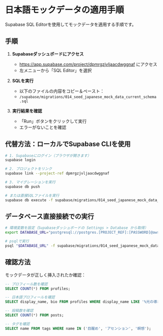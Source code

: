 # 日本語モックデータの適用手順

Supabase SQL Editorを使用してモックデータを適用する手順です。

## 手順

1. **Supabaseダッシュボードにアクセス**
   - https://app.supabase.com/project/dpmrgzjvljaacdwggnaf にアクセス
   - 左メニューから「SQL Editor」を選択

2. **SQLを実行**
   - 以下のファイルの内容をコピー＆ペースト：
   - `/supabase/migrations/014_seed_japanese_mock_data_current_schema.sql`

3. **実行結果を確認**
   - 「Run」ボタンをクリックして実行
   - エラーがないことを確認

## 代替方法：ローカルでSupabase CLIを使用

```bash
# 1. Supabaseにログイン（ブラウザが開きます）
supabase login

# 2. プロジェクトをリンク
supabase link --project-ref dpmrgzjvljaacdwggnaf

# 3. マイグレーションを実行
supabase db push

# または直接SQLファイルを実行
supabase db execute -f supabase/migrations/014_seed_japanese_mock_data_current_schema.sql
```

## データベース直接接続での実行

```bash
# 環境変数を設定（Supabaseダッシュボードの Settings > Database から取得）
export DATABASE_URL="postgresql://postgres.[PROJECT_REF]:[PASSWORD]@aws-0-ap-northeast-1.pooler.supabase.com:5432/postgres"

# psqlで実行
psql "$DATABASE_URL" -f supabase/migrations/014_seed_japanese_mock_data_current_schema.sql
```

## 確認方法

モックデータが正しく挿入されたか確認：

```sql
-- プロフィール数を確認
SELECT COUNT(*) FROM profiles;

-- 日本語プロフィールを確認
SELECT display_name, bio FROM profiles WHERE display_name LIKE '%光の導き手%';

-- 投稿数を確認
SELECT COUNT(*) FROM posts;

-- タグを確認
SELECT name FROM tags WHERE name IN ('目醒め', 'アセンション', '瞑想');
```
